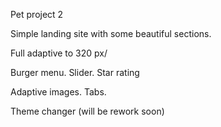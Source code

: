 Pet project 2

Simple landing site with some beautiful sections.

Full adaptive to 320 px/

Burger menu. Slider. Star rating

Adaptive images. Tabs.

Theme changer (will be rework soon)

